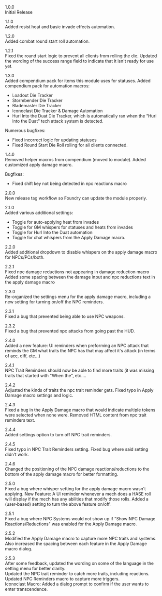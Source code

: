 1.0.0  
Initial Release

1.1.0  
Added resist heat and basic invade effects automation.

1.2.0  
Added combat round start roll automation.

1.2.1  
Fixed the round start logic to prevent all clients from rolling the die.
Updated the wording of the success range field to indicate that it isn't ready for use yet.

1.3.0  
Added compendium pack for items this module uses for statuses. 
Added compendium pack for automation macros:
- Loadout Die Tracker
- Stormbender Die Tracker
- Blademaster Die Tracker
- Iconoclast Die Tracker & Damage Automation
- Hurl Into the Duat Die Tracker, which is automatically ran when the "Hurl Into the Duat" tech attack system is detected.

Numerous bugfixes:  
- Fixed incorrect logic for updating statuses
- Fixed Round Start Die Roll rolling for all clients connected.

1.4.0  
Removed helper macros from compendium (moved to module).
Added customized apply damage macro.

Bugfixes:  
- Fixed shift key not being detected in npc reactions macro

2.0.0  
New release tag workflow so Foundry can update the module properly.

2.1.0  
Added various additional settings:
- Toggle for auto-applying heat from invades
- Toggle for GM whispers for statuses and heats from invades
- Toggle for Hurl Into the Duat automation
- Toggle for chat whispers from the Apply Damage macro.

2.2.0  
Added additional dropdown to disable whispers on the apply damage macro for NPCs/PCs/both.

2.2.1  
Fixed npc damage reductions not appearing in damage reduction macro
Added some spacing between the damage input and npc reductions text in the apply damage macro

2.3.0  
Re-organized the settings menu for the apply damage macro, including a new setting for turning on/off the NPC reminders.

2.3.1  
Fixed a bug that prevented being able to use NPC weapons.

2.3.2  
Fixed a bug that prevented npc attacks from going past the HUD.

2.4.0  
Added a new feature: UI reminders when preforming an NPC attack that reminds the GM what traits the NPC has that may affect it's attack (in terms of acc, diff, etc...)

2.4.1  
NPC Trait Reminders should now be able to find more traits (it was missing traits that started with "When the", etc....

2.4.2  
Adjusted the kinds of traits the npc trait reminder gets.
Fixed typo in Apply Damage macro settings and logic.

2.4.3  
Fixed a bug in the Apply Damage macro that would indicate multiple tokens were selected when none were.
Removed HTML content from npc trait reminders text.

2.4.4  
Added settings option to turn off NPC trait reminders.

2.4.5  
Fixed typo in NPC Trait Reminders setting.
Fixed bug where said setting didn't work.

2.4.6  
Changed the positioning of the NPC damage reactions/reductions to the bottom of the apply damage macro for better formatting.

2.5.0  
Fixed a bug where whisper setting for the apply damage macro wasn't applying.
New Feature: A UI reminder whenever a mech does a HASE roll will display if the mech has any abilities that modify those rolls.
Added a (user-based) setting to turn the above feature on/off.

2.5.1  
Fixed a bug where NPC Systems would not show up if "Show NPC Damage Reactions/Reductions" was enabled for the Apply Damage macro.

2.5.2  
Modified the Apply Damage macro to capture more NPC traits and systems. Also increased the spacing between each feature in the Apply Damage macro dialog.

2.5.3  
After some feedback, updated the wording on some of the language in the setting menu for better clarity.  
Updated the NPC trait reminder to catch more traits, including reactions.  
Updated NPC Reminders macro to capture more triggers.  
Iconoclast Macro: Added a dialog prompt to confirm if the user wants to enter transcendence.  